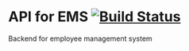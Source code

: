 API for EMS [![Build Status](https://secure.travis-ci.org/knax/ems-api.png)](http://travis-ci.org/knax/ems-api)
===========

Backend for employee management system